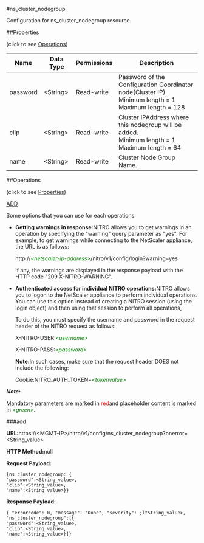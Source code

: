 #ns_cluster_nodegroup

Configuration for ns_cluster_nodegroup resource.


##Properties 
<span>(click to see [Operations](#opera))</span>


<table><thead><tr><th>Name</th><th>Data Type</th><th>Permissions</th><th>Description</th></tr></thead><tbody><tr><td>password</td><td>&lt;String></td><td>Read-write</td><td>Password of the Configuration Coordinator node(Cluster IP).<br>Minimum length = 1<br>Maximum length = 128</td></tr><tr><td>clip</td><td>&lt;String></td><td>Read-write</td><td>Cluster IPAddress where this nodegroup will be added.<br>Minimum length = 1<br>Maximum length = 64</td></tr><tr><td>name</td><td>&lt;String></td><td>Read-write</td><td>Cluster Node Group Name.</td></tr></tbody></table>
##Operations 
<span>(click to see [Properties](#prope))</span>


[ADD]()


Some options that you can use for each operations:
<ul><li><p><b>Getting warnings in response:</b>NITRO allows you to get warnings in an operation by specifying the "warning" query parameter as "yes". For example, to get warnings while connecting to the NetScaler appliance, the URL is as follows:</p><p>http://<span style="color:green;font-style:italic;">&lt;netscaler-ip-address&gt;</span>/nitro/v1/config/login?warning=yes</p><p>If any, the warnings are displayed in the response payload with the HTTP code "209 X-NITRO-WARNING".</p></li><li><p><b>Authenticated access for individual NITRO operations:</b>NITRO allows you to logon to the NetScaler appliance to perform individual operations. You can use this option instead of creating a NITRO session (using the login object) and then using that session to perform all operations,</p><p>To do this, you must specify the username and password in the request header of the NITRO request as follows:</p><p>X-NITRO-USER:<span style="color:green;font-style:italic;">&lt;username&gt;</span></p><p>X-NITRO-PASS:<span style="color:green;font-style:italic;">&lt;password&gt;</span></p><p><b>Note:</b>In such cases, make sure that the request header DOES not include the following:</p><p>Cookie:NITRO_AUTH_TOKEN=<span style="color:green;font-style:italic;">&lt;tokenvalue&gt;</span></p></li></ul>



***Note:*** 
Mandatory parameters are marked in <span style="color:#FF0000;">red</span>and placeholder content is marked in <span style="color:green;font-style:italic">&lt;green&gt;</span>.

###add



<b>URL:</b>https://&lt;MGMT-IP&gt;/nitro/v1/config/ns_cluster_nodegroup?onerror=&lt;String_value&gt;
<b>HTTP Method:</b>null
<b>Request Payload: </b>```{ns_cluster_nodegroup: {"password":<String_value>,"clip":<String_value>,"name":<String_value>}}```
<b>Response Payload: </b>```{ "errorcode": 0, "message": "Done", "severity": ;ltString_value>, "ns_cluster_nodegroup":[{"password":<String_value>,"clip":<String_value>,"name":<String_value>}]}```



